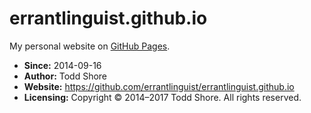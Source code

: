 # errantlinguist.github.io

My personal website on [GitHub Pages](https://pages.github.com/).

* **Since:** 2014-09-16
* **Author:** Todd Shore
* **Website:**  https://github.com/errantlinguist/errantlinguist.github.io
* **Licensing:** Copyright &copy; 2014&ndash;2017 Todd Shore. All rights reserved.
